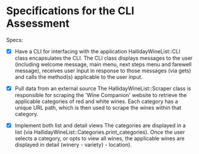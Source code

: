 # Specifications for the CLI Assessment

Specs:
- [x] Have a CLI for interfacing with the application
      HallidayWineList::CLI class encapsulates the CLI. The CLI class displays messages to the user (including welcome message, main menu, next steps menu and farewell message), receives user input in response to those messages (via gets) and calls the method(s) applicable to the user input.

- [x] Pull data from an external source
      The HallidayWineList::Scraper class is responsible for scraping the 'Wine Companion' website to retrieve the applicable categories of red and white wines. Each category has a unique URL path, which is then used to scrape the wines within that category.

- [x] Implement both list and detail views
      The categories are displayed in a list (via HallidayWineList::Categories.print_categories). Once the user selects a category, or opts to view all wines, the applicable wines are displayed in detail (winery - variety} - location).
